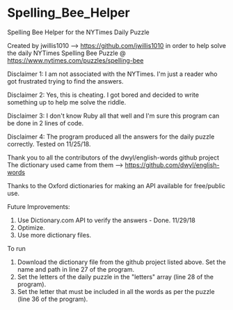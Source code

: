 # Spelling_Bee_Helper
Spelling Bee Helper for the NYTimes Daily Puzzle

Created by jwillis1010 --> https://github.com/jwillis1010
in order to help solve the daily NYTimes Spelling Bee Puzzle @ https://www.nytimes.com/puzzles/spelling-bee

Disclaimer 1: I am not associated with the NYTimes. I'm just a reader who got frustrated trying to find the answers.

Disclaimer 2: Yes, this is cheating. I got bored and decided to write something up to help me solve the riddle.

Disclaimer 3: I don't know Ruby all that well and I'm sure this program can be done in 2 lines of code.

Disclaimer 4: The program produced all the answers for the daily puzzle correctly. Tested on 11/25/18.

Thank you to all the contributors of the dwyl/english-words github project
The dictionary used came from them --> https://github.com/dwyl/english-words

Thanks to the Oxford dictionaries for making an API available for free/public use.

Future Improvements:
1. Use Dictionary.com API to verify the answers - Done. 11/29/18
2. Optimize.
3. Use more dictionary files.

To run
1. Download the dictionary file from the github project listed above. Set the name and path in line 27 of the program.
2. Set the letters of the daily puzzle in the "letters" array (line 28 of the program).
3. Set the letter that must be included in all the words as per the puzzle (line 36 of the program).
